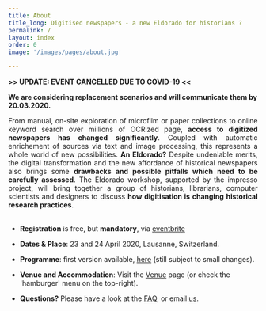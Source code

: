 ```yaml
---
title: About
title_long: Digitised newspapers - a new Eldorado for historians ?
permalink: /
layout: index
order: 0
image: '/images/pages/about.jpg'

---
```




**>> UPDATE: EVENT CANCELLED DUE TO COVID-19 <<**

**We are considering replacement scenarios and will communicate them by 20.03.2020.**



<div style="text-align: justify"> From manual, on-site exploration of microfilm or paper collections to online keyword search over millions of OCRized page, <b>access to digitized newspapers has changed significantly</b>. Coupled with automatic enrichement of sources via text and image processing, this represents a whole world of new possibilities. <b>An Eldorado?</b> Despite undeniable merits, the digital transformation and the new affordance of historical newspapers  also brings some <b>drawbacks and possible pitfalls which need to be carefully assessed</b>. The Eldorado workshop, supported by the impresso project, will bring  together a group of historians, librarians, computer scientists and designers to discuss <b>how digitisation is changing historical research practices</b>.</div><br>

- **Registration** is free, but **mandatory**, via [eventbrite](https://www.eventbrite.com/e/eldorado-workshop-registration-91108149929)

<div id="eventbrite-widget-container-91108149929"></div>

<script src="https://www.eventbrite.com/static/widgets/eb_widgets.js"></script>

<script type="text/javascript">
    var exampleCallback = function() {
        console.log('Order complete!');
    };
    window.EBWidgets.createWidget({
        widgetType: 'checkout',
        eventId: '91108149929',
        iframeContainerId: 'eventbrite-widget-container-91108149929',
        iframeContainerHeight: 525,
    });
</script>

- **Dates & Place**: 23 and 24 April 2020, Lausanne, Switzerland.

- **Programme**: first version available, [here](/eldorado/program) (still subject to small changes).

- **Venue and Accommodation**:  Visit the [Venue](/eldorado/venue) page (or check the 'hamburger' menu on the top-right).
- **Questions?** Please have a look at the [FAQ](/eldorado/faq), or email [us](mailto:info@impresso-project.ch).



